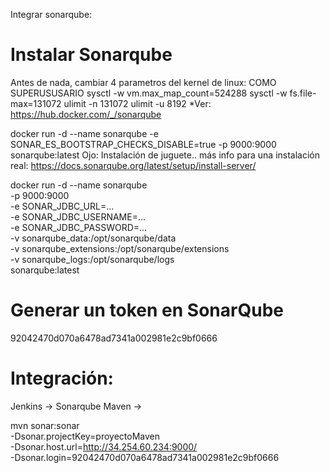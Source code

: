 Integrar sonarqube:

# Instalar Sonarqube

Antes de nada, cambiar 4 parametros del kernel de linux: COMO SUPERUSUSARIO
sysctl -w vm.max_map_count=524288
sysctl -w fs.file-max=131072
ulimit -n 131072
ulimit -u 8192
*Ver: https://hub.docker.com/_/sonarqube

docker run -d --name sonarqube -e SONAR_ES_BOOTSTRAP_CHECKS_DISABLE=true -p 9000:9000 sonarqube:latest
Ojo: Instalación de juguete.. más info para una instalación real:
https://docs.sonarqube.org/latest/setup/install-server/

docker run -d --name sonarqube \
    -p 9000:9000 \
    -e SONAR_JDBC_URL=... \
    -e SONAR_JDBC_USERNAME=... \
    -e SONAR_JDBC_PASSWORD=... \
    -v sonarqube_data:/opt/sonarqube/data \
    -v sonarqube_extensions:/opt/sonarqube/extensions \
    -v sonarqube_logs:/opt/sonarqube/logs \
    sonarqube:latest

# Generar un token en SonarQube

92042470d070a6478ad7341a002981e2c9bf0666

# Integración:

Jenkins -> Sonarqube
Maven   ->

mvn sonar:sonar \
    -Dsonar.projectKey=proyectoMaven \
    -Dsonar.host.url=http://34.254.60.234:9000/ \
    -Dsonar.login=92042470d070a6478ad7341a002981e2c9bf0666

